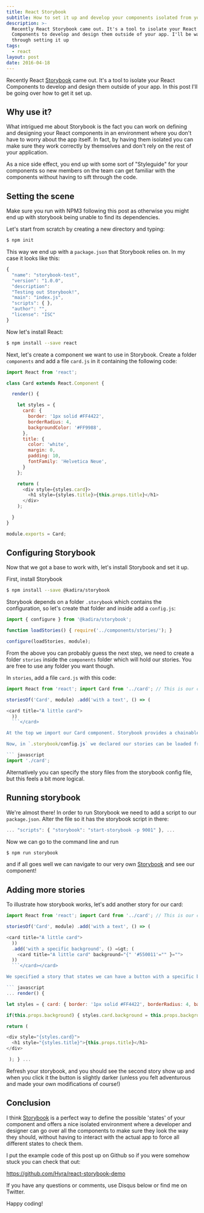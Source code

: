```yaml
---
title: React Storybook
subtitle: How to set it up and develop your components isolated from your app
description: >-
  Recently React Storybook came out. It's a tool to isolate your React
  Components to develop and design them outside of your app. I'll be walking
  through setting it up
tags:
  - react
layout: post
date: 2016-04-18
---
```


Recently React [Storybook][1] came out. It's a tool to isolate your React Components to develop and design them outside of your app. In this post I'll be going over how to get it set up.

## Why use it?

What intrigued me about Storybook is the fact you can work on defining and designing your React components in an environment where you don't have to worry about the app itself. In fact, by having them isolated you can make sure they work correctly by themselves and don't rely on the rest of your application.

As a nice side effect, you end up with some sort of "Styleguide" for your components so new members on the team can get familiar with the components without having to sift through the code.

<!-- Rectangle Ad -->
<!-- <center>
<ins class="adsbygoogle"
     style="display:inline-block;width:336px;height:280px"
     data-ad-client="ca-pub-0534492338431642"
     data-ad-slot="3199566305"></ins>
</center>
<script>
(adsbygoogle = window.adsbygoogle || []).push({});
</script> -->

## Setting the scene

Make sure you run with NPM3 following this post as otherwise you might end up with storybook being unable to find its dependencies.

Let's start from scratch by creating a new directory and typing:

``` bash
$ npm init
```

This way we end up with a `package.json` that Storybook relies on. In my case it looks like this:

``` javascript
{
  "name": "storybook-test",
  "version": "1.0.0", 
  "description": 
  "Testing out Storybook!", 
  "main": "index.js", 
  "scripts": { }, 
  "author": "", 
  "license": "ISC"
}
```

Now let's install React:

``` bash
$ npm install --save react
```

Next, let's create a component we want to use in Storybook. Create a folder `components` and add a file `card.js` in it containing the following code:

``` javascript
import React from 'react';

class Card extends React.Component {

  render() {

    let styles = {
      card: {
        border: '1px solid #FF4422',
        borderRadius: 4,
        backgroundColor: '#FF9988',
      },
      title: {
        color: 'white',
        margin: 0,
        padding: 10,
        fontFamily: 'Helvetica Neue',
      }
    };

    return (
      <div style={styles.card}>
        <h1 style={styles.title}>{this.props.title}</h1>
      </div>
    );

  }
}

module.exports = Card;
```

## Configuring Storybook

Now that we got a base to work with, let's install Storybook and set it up.

First, install Storybook

``` bash
$ npm install --save @kadira/storybook
```

Storybook depends on a folder `.storybook` which contains the configuration, so let's create that folder and inside add a `config.js`:

``` javascript
import { configure } from '@kadira/storybook';

function loadStories() { require('../components/stories/'); }

configure(loadStories, module);
```

From the above you can probably guess the next step, we need to create a folder `stories` inside the `components` folder which will hold our stories. You are free to use any folder you want though.

In `stories`, add a file `card.js` with this code:

``` javascript
import React from 'react'; import Card from '../card'; // This is our component import { storiesOf, action } from '@kadira/storybook';

storiesOf('Card', module) .add('with a text', () => (

<card title="A little card">
  ))
  ```</card>

At the top we import our Card component. Storybook provides a chainable method `storiesOf` after which you can describe all your possible 'states'. In the above example we only have one, but we'll add more in a second.

Now, in `.storybook/config.js` we declared our stories can be loaded from `components/stories`, so in order to be able to do that we need to create an `index.js` file which will import all the stories we want to show up in storybook, so create it and add the following inside:

``` javascript
import './card';
```

Alternatively you can specify the story files from the storybook config file, but this feels a bit more logical.

## Running storybook

We're almost there! In order to run Storybook we need to add a script to our `package.json`. Alter the file so it has the storybook script in there:

``` javascript
... "scripts": { "storybook": "start-storybook -p 9001" }, ...
```

Now we can go to the command line and run

``` bash
$ npm run storybook
```

and if all goes well we can navigate to our very own [Storybook](http://localhost:9001) and see our component!

## Adding more stories

To illustrate how storybook works, let's add another story for our card:

``` javascript
import React from 'react'; import Card from '../card'; // This is our component import { storiesOf, action } from '@kadira/storybook';

storiesOf('Card', module) .add('with a text', () => (

<card title="A little card">
  ))
  .add('with a specific background', () =&gt; (
    <card title="A little card" background="{" '#550011'="" }="">
  ))
  ```</card></card>

We specified a story that states we can have a button with a specific background. Let's modify the render method of our component to make that possible:

``` javascript
... render() {

let styles = { card: { border: '1px solid #FF4422', borderRadius: 4, backgroundColor: '#FF9988', }, title: { color: 'white', margin: 0, padding: 10, fontFamily: 'Helvetica Neue', } };

if(this.props.background) { styles.card.background = this.props.background; }

return (

<div style="{styles.card}">
  <h1 style="{styles.title}">{this.props.title}</h1>
</div>

 ); } ...
 ```



Refresh your storybook, and you should see the second story show up and when you click it the button is slightly darker (unless you felt adventurous and made your own modifications of course!)

## Conclusion

I think [Storybook][1] is a perfect way to define the possible 'states' of your component and offers a nice isolated environment where a developer and designer can go over all the components to make sure they look the way they should, without having to interact with the actual app to force all different states to check them.

I put the example code of this post up on Github so if you were somehow stuck you can check that out:

<https://github.com/Hyra/react-storybook-demo>

If you have any questions or comments, use Disqus below or find me on Twitter.

Happy coding!

[1]: https://github.com/kadirahq/react-storybook
